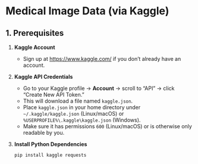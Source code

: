 # Medical Image Data (via Kaggle)

## 1. Prerequisites

1. **Kaggle Account**
    - Sign up at https://www.kaggle.com/ if you don’t already have an account.



2. **Kaggle API Credentials**
    - Go to your Kaggle profile → **Account** → scroll to “API” → click “Create New API Token.”
    - This will download a file named `kaggle.json`.
    - Place `kaggle.json` in your home directory under `~/.kaggle/kaggle.json` (Linux/macOS) or `%USERPROFILE%\.kaggle\kaggle.json` (Windows).
    - Make sure it has permissions `600` (Linux/macOS) or is otherwise only readable by you.

   
3. **Install Python Dependencies**
   ```bash
   pip install kaggle requests
